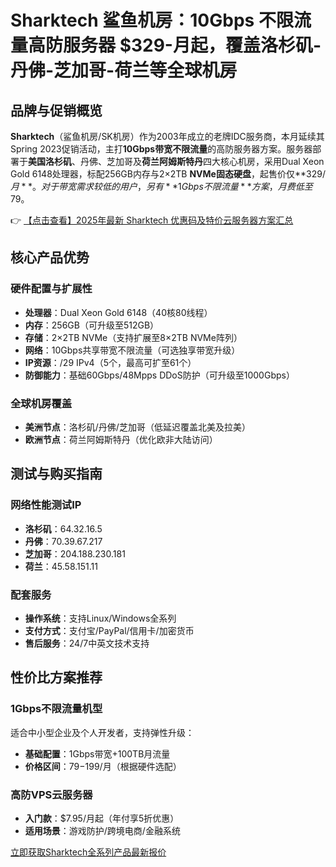 # Sharktech 鲨鱼机房：10Gbps 不限流量高防服务器 $329-月起，覆盖洛杉矶-丹佛-芝加哥-荷兰等全球机房

## 品牌与促销概览

**Sharktech**（鲨鱼机房/SK机房）作为2003年成立的老牌IDC服务商，本月延续其Spring 2023促销活动，主打**10Gbps带宽不限流量**的高防服务器方案。服务器部署于**美国洛杉矶**、丹佛、芝加哥及**荷兰阿姆斯特丹**四大核心机房，采用Dual Xeon Gold 6148处理器，标配256GB内存与2×2TB **NVMe固态硬盘**，起售价仅**$329/月**。对于带宽需求较低的用户，另有**1Gbps不限流量**方案，月费低至$79。

👉 [【点击查看】2025年最新 Sharktech 优惠码及特价云服务器方案汇总](https://bit.ly/Sharktech)

## 核心产品优势

### 硬件配置与扩展性
- **处理器**：Dual Xeon Gold 6148（40核80线程）
- **内存**：256GB（可升级至512GB）
- **存储**：2×2TB NVMe（支持扩展至8×2TB NVMe阵列）
- **网络**：10Gbps共享带宽不限流量（可选独享带宽升级）
- **IP资源**：/29 IPv4（5个，最高可扩至61个）
- **防御能力**：基础60Gbps/48Mpps DDoS防护（可升级至1000Gbps）

### 全球机房覆盖
- **美洲节点**：洛杉矶/丹佛/芝加哥（低延迟覆盖北美及拉美）
- **欧洲节点**：荷兰阿姆斯特丹（优化欧非大陆访问）

## 测试与购买指南

### 网络性能测试IP
- **洛杉矶**：64.32.16.5
- **丹佛**：70.39.67.217  
- **芝加哥**：204.188.230.181  
- **荷兰**：45.58.151.11  

### 配套服务
- **操作系统**：支持Linux/Windows全系列
- **支付方式**：支付宝/PayPal/信用卡/加密货币
- **售后服务**：24/7中英文技术支持

## 性价比方案推荐

### 1Gbps不限流量机型
适合中小型企业及个人开发者，支持弹性升级：
- **基础配置**：1Gbps带宽+100TB月流量
- **价格区间**：$79-$199/月（根据硬件选配）

### 高防VPS云服务器
- **入门款**：$7.95/月起（年付享5折优惠）
- **适用场景**：游戏防护/跨境电商/金融系统

[立即获取Sharktech全系列产品最新报价](https://bit.ly/Sharktech)